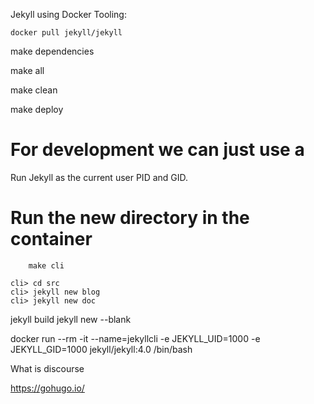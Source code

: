 Jekyll using Docker Tooling:

	docker pull jekyll/jekyll

make dependencies

make all

make clean

make deploy

# For development we can just use a 

Run Jekyll as the current user PID and GID.

# Run the new directory in the container

```
	make cli
```

```
cli> cd src
cli> jekyll new blog
cli> jekyll new doc
```

jekyll build
jekyll new <name> --blank


docker run --rm -it --name=jekyllcli -e JEKYLL_UID=1000 -e JEKYLL_GID=1000 jekyll/jekyll:4.0 /bin/bash 


What is discourse 

https://gohugo.io/




